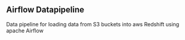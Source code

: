 ## Airflow Datapipeline

Data pipeline for loading data from S3 buckets into aws Redshift using apache Airflow


